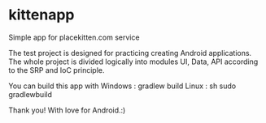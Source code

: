 kittenapp
=========

Simple app for placekitten.com service

The test project is designed for practicing creating Android applications. The whole project is divided logically into modules UI, Data, API according to the SRP and IoC principle.

You can build this app with
Windows : gradlew build
Linux : sh sudo gradlewbuild

Thank you!
With love for Android.:)
